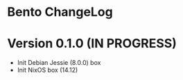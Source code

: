 Bento ChangeLog
================

# Version 0.1.0 (IN PROGRESS)

- Init Debian Jessie (8.0.0) box
- Init NixOS box (14.12)
